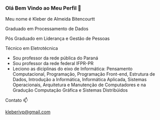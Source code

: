 ### Olá Bem Vindo ao Meu Perfil 👋

Meu nome é Kleber de Almeida Bitencourtt

Graduado em Processamento de Dados

Pós Graduado em Liderança e Gestão de Pessoas

Técnico em Eletrotécnica

- Sou professor da rede pública do Paraná
- Sou professor da rede federal IFPR-PR
- Leciono as diciplinas do eixo de Informática: Pensamento Computacional, Programação, Programação Front-end, Estrutura de Dados, Introdução a Informática, Informática Aplicada, Sistemas Operacionais, Arquitetura e Manutenção de Computadores e na Gradução Computação Gráfica e Sistemas Distribúidos

Contato 📫

kleberivp@gmail.com



